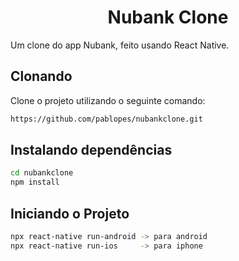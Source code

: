 # <h1 align="center"> Nubank Clone </h1>

Um clone do app Nubank, feito usando React Native.

## Clonando

Clone o projeto utilizando o seguinte comando:
```sh
https://github.com/pablopes/nubankclone.git
```

## Instalando dependências
```sh
cd nubankclone
npm install
```

## Iniciando o Projeto
```sh
npx react-native run-android -> para android
npx react-native run-ios     -> para iphone

```

